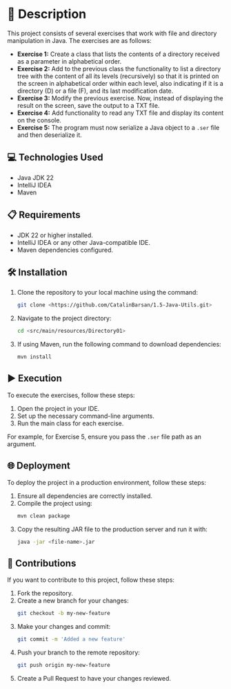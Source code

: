 # 📄 Description

This project consists of several exercises that work with file and directory manipulation in Java. The exercises are as follows:

- **Exercise 1:** Create a class that lists the contents of a directory received as a parameter in alphabetical order.
- **Exercise 2:** Add to the previous class the functionality to list a directory tree with the content of all its levels (recursively) so that it is printed on the screen in alphabetical order within each level, also indicating if it is a directory (D) or a file (F), and its last modification date.
- **Exercise 3:** Modify the previous exercise. Now, instead of displaying the result on the screen, save the output to a TXT file.
- **Exercise 4:** Add functionality to read any TXT file and display its content on the console.
- **Exercise 5:** The program must now serialize a Java object to a `.ser` file and then deserialize it.

## 💻 Technologies Used

- Java JDK 22
- IntelliJ IDEA
- Maven

## 📋 Requirements

- JDK 22 or higher installed.
- IntelliJ IDEA or any other Java-compatible IDE.
- Maven dependencies configured.

## 🛠️ Installation

1. Clone the repository to your local machine using the command:
   ```bash
   git clone <https://github.com/CatalinBarsan/1.5-Java-Utils.git>
   ```
2. Navigate to the project directory:
   ```bash
   cd <src/main/resources/Directory01>
   ```
3. If using Maven, run the following command to download dependencies:
   ```bash
   mvn install
   ```

## ▶️ Execution

To execute the exercises, follow these steps:

1. Open the project in your IDE.
2. Set up the necessary command-line arguments.
3. Run the main class for each exercise.

For example, for Exercise 5, ensure you pass the `.ser` file path as an argument.

## 🌐 Deployment

To deploy the project in a production environment, follow these steps:

1. Ensure all dependencies are correctly installed.
2. Compile the project using:
   ```bash
   mvn clean package
   ```
3. Copy the resulting JAR file to the production server and run it with:
   ```bash
   java -jar <file-name>.jar
   ```

## 🤝 Contributions

If you want to contribute to this project, follow these steps:

1. Fork the repository.
2. Create a new branch for your changes:
   ```bash
   git checkout -b my-new-feature
   ```
3. Make your changes and commit:
   ```bash
   git commit -m 'Added a new feature'
   ```
4. Push your branch to the remote repository:
   ```bash
   git push origin my-new-feature
   ```
5. Create a Pull Request to have your changes reviewed.